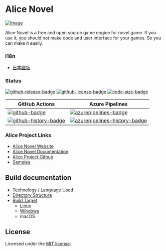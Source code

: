 # Alice Novel
[![Image](image.png)](https://alicenovel.web.app)

Alice Novel is a free and open source game engine for novel game. If you use it, you should not make code and user interface for your games. So you can make it easily.

### i18n
- [日本語版](./README.ja.md)

### Status
<!-- badges -->
[![github-release-badge]][github-release]
[![github-license-badge]][github-license]
[![code-size-badge]](./)
<!-- badges -->

<!-- history badges -->
| GitHub Actions  | Azure Pipelines |
| --------------- | --------------- |
| [![github-badge]][github] | [![azurepipelines-badge]][azurepipelines] |
| [![github-history-badge]][github] | [![azurepipelines-history-badge]][azurepipelines-history] |
<!-- history badges -->

[github-release]: https://github.com/AliceNovel/AliceNovel/releases/latest
[github-release-badge]: https://img.shields.io/github/release/AliceNovel/AliceNovel.svg?logo=github&style=flat "Latest Release"
[github-license]: https://github.com/AliceNovel/AliceNovel/blob/master/LICENSE.txt
[github-license-badge]: https://img.shields.io/github/license/AliceNovel/AliceNovel.svg?style=flat "License"
[code-size-badge]: https://img.shields.io/github/languages/code-size/AliceNovel/AliceNovel
[azurepipelines]: https://dev.azure.com/AliceNovel/AliceNovel/_build/latest?definitionId=1&branchName=master
[azurepipelines-badge]: https://img.shields.io/azure-devops/build/AliceNovel/AliceNovel/1.svg?color=98C6FF&label=azure%20pipelines&logo=azuredevops&logoColor=98C6FF&style=flat "Azure Pipelines Status"
[azurepipelines-history]: https://dev.azure.com/AliceNovel/AliceNovel/_build?definitionId=1&branchName=master
[azurepipelines-history-badge]: https://buildstats.info/azurepipelines/chart/AliceNovel/AliceNovel/1?includeBuildsFromPullRequest=false "Azure Pipelines History"
[github]: https://github.com/AliceNovel/AliceNovel/actions/workflows/dotnet-maui.yml
[github-badge]: https://img.shields.io/github/actions/workflow/status/AliceNovel/AliceNovel/dotnet-maui.yml?label=github&logo=github&color=b845fc&logoColor=b845fc&style=flat "GitHub Actions Status"
[github-history-badge]: https://buildstats.info/github/chart/AliceNovel/AliceNovel?includeBuildsFromPullRequest=false "GitHub Actions History"

### Alice Project Links
- [Alice Novel Website](https://alicenovel.web.app "Alice Novel will make you fun!")
- [Alice Novel Documentation](https://alicenovel.web.app/docs)
- [Alice Project Github](https://github.com/AliceNovel)
- [Samples](https://github.com/AliceNovel/Alice-Novel_Sample-Games)

## Build documentation
- [Technology / Language Used](./CONTRIBUTING.md#technology--language-used)
- [Directory Structure](./CONTRIBUTING.md#directory-structure)
- [Build Target](./build/target.md)
  - [Linux](./build/linux.md)
  - [Windows](./build/windows.md)
  - macOS

## License
Licensed under the [MIT license](./LICENSE.txt).
